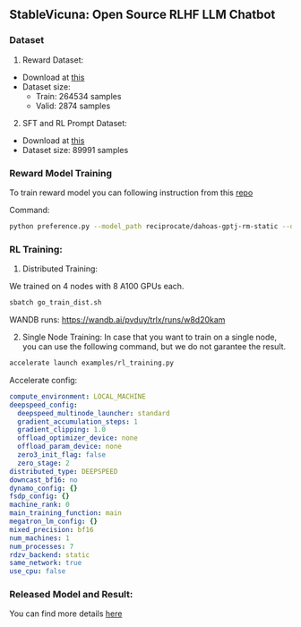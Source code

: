 ## StableVicuna: Open Source RLHF LLM Chatbot

### Dataset

1. Reward Dataset:
- Download at [this](https://huggingface.co/datasets/reciprocate/oasst_hh_shp_hellaswag_webgpt_rm_dataset)
- Dataset size:
    - Train: 264534 samples
    - Valid: 2874 samples

2.  SFT and RL Prompt Dataset:
- Download at [this](https://huggingface.co/datasets/pvduy/stable_vicuna_oasst_format)
- Dataset size: 89991 samples

### Reward Model Training
To train reward model you can following instruction from this [repo](https://github.com/CarperAI/autocrit)

Command:
```bash
python preference.py --model_path reciprocate/dahoas-gptj-rm-static --dataset reciprocate/oasst_hh_shp_hellaswag_webgpt_rm_dataset --batch_size 2 --eval_interval 500 --lr 0.000001
```

### RL Training:

1. Distributed Training:

We trained on 4 nodes with 8 A100 GPUs each.


```bash
sbatch go_train_dist.sh
```

WANDB runs: https://wandb.ai/pvduy/trlx/runs/w8d20kam

2. Single Node Training:
In case that you want to train on a single node, you can use the following command, but we do not garantee the result.

```bash
accelerate launch examples/rl_training.py
```

Accelerate config:
```yaml
compute_environment: LOCAL_MACHINE
deepspeed_config:
  deepspeed_multinode_launcher: standard
  gradient_accumulation_steps: 1
  gradient_clipping: 1.0
  offload_optimizer_device: none
  offload_param_device: none
  zero3_init_flag: false
  zero_stage: 2
distributed_type: DEEPSPEED
downcast_bf16: no
dynamo_config: {}
fsdp_config: {}
machine_rank: 0
main_training_function: main
megatron_lm_config: {}
mixed_precision: bf16
num_machines: 1
num_processes: 7
rdzv_backend: static
same_network: true
use_cpu: false
```

### Released Model and Result:
You can find more details [here](https://huggingface.co/pvduy/stable-vicuna-13b-version2)
